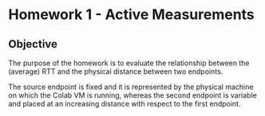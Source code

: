 # **Homework 1 - Active Measurements**

## **Objective**
The purpose of the homework is to evaluate the relationship between the (average) RTT and the physical distance between two endpoints.

The source endpoint is fixed and it is represented by the physical machine on which the Colab VM is running, whereas the second endpoint is variable and placed at an increasing distance with respect to the first endpoint.
